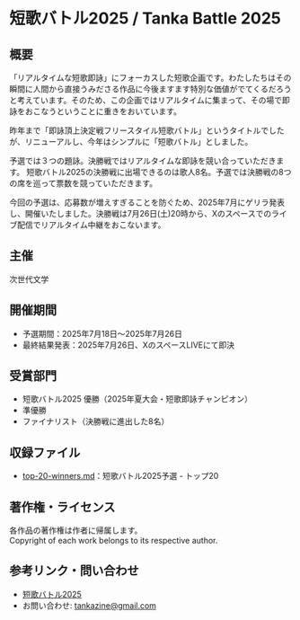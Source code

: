 # 短歌バトル2025 / Tanka Battle 2025

## 概要
「リアルタイムな短歌即詠」にフォーカスした短歌企画です。わたしたちはその瞬間に人間から直接うみださる作品に今後ますます特別な価値がでてくるだろうと考えています。そのため、この企画ではリアルタイムに集まって、その場で即詠をおこなうということに重きをおいています。

昨年まで「即詠頂上決定戦フリースタイル短歌バトル」というタイトルでしたが、リニューアルし、今年はシンプルに「短歌バトル」としました。

予選では３つの題詠。決勝戦ではリアルタイムな即詠を競い合っていただきます。
短歌バトル2025の決勝戦に出場できるのは歌人8名。予選では決勝戦の8つの席を巡って票数を競っていただきます。

今回の予選は、応募数が増えすぎることを防ぐため、2025年7月にゲリラ発表し、開催いたしました。決勝戦は7月26日(土)20時から、Xのスペースでのライブ配信でリアルタイム中継をおこないます。

## 主催
次世代文学

## 開催期間
- 予選期間：2025年7月18日～2025年7月26日
- 最終結果発表：2025年7月26日、XのスペースLIVEにて即決

## 受賞部門
- 短歌バトル2025 優勝（2025年夏大会・短歌即詠チャンピオン）
- 準優勝
- ファイナリスト（決勝戦に進出した8名）

## 収録ファイル
- [top-20-winners.md](./top-20-winners.md)：短歌バトル2025予選 - トップ20

## 著作権・ライセンス
各作品の著作権は作者に帰属します。  
Copyright of each work belongs to its respective author.

## 参考リンク・問い合わせ
- [短歌バトル2025](https://blog.kotobadia.com/2281)
- お問い合わせ: tankazine@gmail.com
